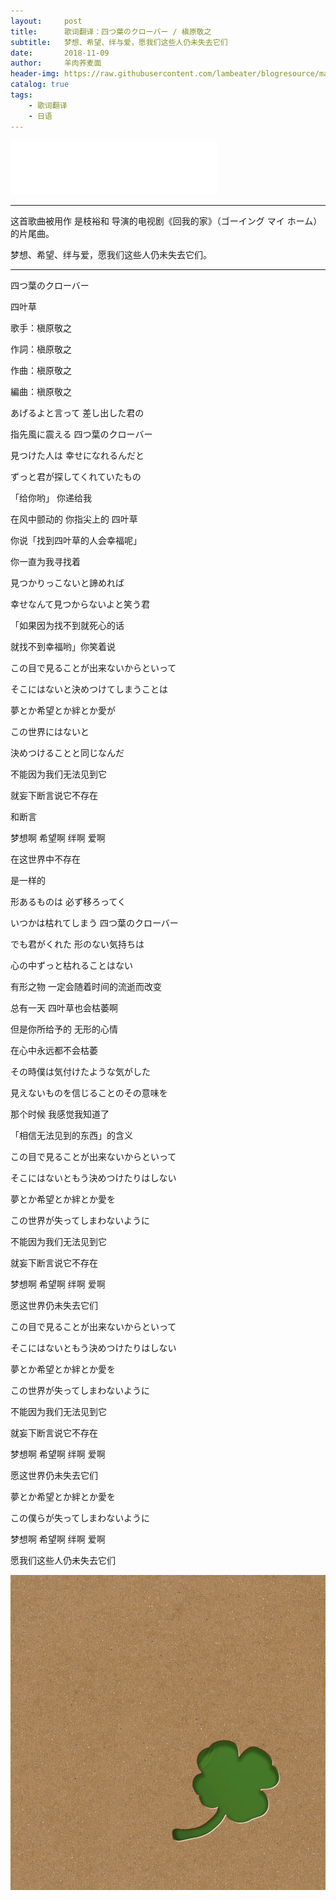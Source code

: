 ```yaml
---
layout:     post
title:      歌词翻译：四つ葉のクローバー / 槇原敬之
subtitle:   梦想、希望、绊与爱，愿我们这些人仍未失去它们
date:       2018-11-09
author:     羊肉荞麦面
header-img: https://raw.githubusercontent.com/lambeater/blogresource/master/gmh.jpg
catalog: true
tags:
    - 歌词翻译
    - 日语
---
```


<iframe frameborder="no" border="0" marginwidth="0" marginheight="0" width=330 height=86 src="//music.163.com/outchain/player?type=2&id=25860285&auto=0&height=66"></iframe>

------

这首歌曲被用作 是枝裕和 导演的电视剧《回我的家》（ゴーイング マイ ホーム）的片尾曲。

梦想、希望、绊与爱，愿我们这些人仍未失去它们。

------



四つ葉のクローバー

四叶草



歌手：槇原敬之

作詞：槇原敬之

作曲：槇原敬之

編曲：槇原敬之



あげるよと言って 差し出した君の

指先風に震える 四つ葉のクローバー

見つけた人は 幸せになれるんだと

ずっと君が探してくれていたもの



「给你哟」 你递给我

在风中颤动的 你指尖上的 四叶草

你说「找到四叶草的人会幸福呢」

你一直为我寻找着



見つかりっこないと諦めれば

幸せなんて見つからないよと笑う君



「如果因为找不到就死心的话

就找不到幸福哟」你笑着说



この目で見ることが出来ないからといって

そこにはないと決めつけてしまうことは

夢とか希望とか絆とか愛が

この世界にはないと

決めつけることと同じなんだ



不能因为我们无法见到它

就妄下断言说它不存在

和断言

梦想啊 希望啊 绊啊 爱啊

在这世界中不存在

是一样的



形あるものは 必ず移ろってく

いつかは枯れてしまう 四つ葉のクローバー

でも君がくれた 形のない気持ちは

心の中ずっと枯れることはない



有形之物 一定会随着时间的流逝而改变

总有一天 四叶草也会枯萎啊

但是你所给予的 无形的心情

在心中永远都不会枯萎



その時僕は気付けたような気がした

見えないものを信じることのその意味を



那个时候 我感觉我知道了

「相信无法见到的东西」的含义



この目で見ることが出来ないからといって

そこにはないともう決めつけたりはしない

夢とか希望とか絆とか愛を

この世界が失ってしまわないように



不能因为我们无法见到它

就妄下断言说它不存在

梦想啊 希望啊 绊啊 爱啊

愿这世界仍未失去它们



この目で見ることが出来ないからといって

そこにはないともう決めつけたりはしない

夢とか希望とか絆とか愛を

この世界が失ってしまわないように



不能因为我们无法见到它

就妄下断言说它不存在

梦想啊 希望啊 绊啊 爱啊

愿这世界仍未失去它们



夢とか希望とか絆とか愛を

この僕らが失ってしまわないように



梦想啊 希望啊 绊啊 爱啊

愿我们这些人仍未失去它们



![](https://raw.githubusercontent.com/lambeater/blogresource/master/clover.jpg)